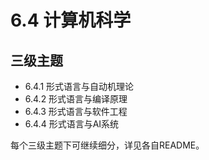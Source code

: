 # 6.4 计算机科学

## 三级主题

- 6.4.1 形式语言与自动机理论
- 6.4.2 形式语言与编译原理
- 6.4.3 形式语言与软件工程
- 6.4.4 形式语言与AI系统

每个三级主题下可继续细分，详见各自README。 